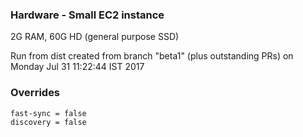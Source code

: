 
### Hardware - Small EC2 instance 

2G RAM, 60G HD (general purpose SSD)

Run from dist created from branch "beta1" (plus outstanding PRs) on Monday Jul 31 11:22:44 IST 2017

### Overrides 
```
fast-sync = false
discovery = false
```

